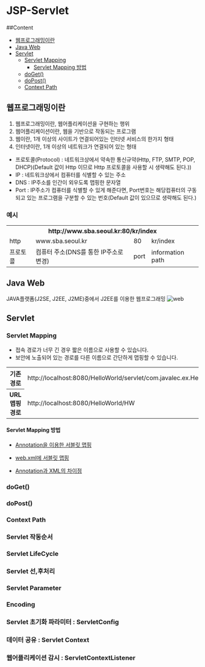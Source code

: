# JSP-Servlet

##Content
- [웹프로그래밍이란](#웹프로그래밍이란)
- [Java Web](#java-web)
- [Servlet](#Servlet)
    - [Servlet Mapping](#Servlet-Mapping)
        - [Servlet Mapping 방법](#Servlet-Mapping-방법)
    - [doGet()](#doGet())
    - [doPost()](#doPost())
    - [Context Path](#Context-Path)

## 웹프로그래밍이란
1. 웹프로그래밍이란, 웹어플리케이션을 구현하는 행위
2. 웹어플리케이션이란, 웹을 기반으로 작동되는 프로그램
3. 웹이란, 1개 이상의 사이트가 연결되어있는 인터넷 서비스의 한가지 형태
4. 인터넷이란, 1개 이상의 네트워크가 연결되어 있는 형태

- 프로토콜(Protocol) : 네트워크상에서 약속한 통신규약(Http, FTP, SMTP, POP, DHCP)(Default 값이 Http 이므로 Http 프로토콜을 사용할 시 생략해도 된다.))
- IP : 네트워크상에서 컴퓨터를 식별할 수 있는 주소
- DNS : IP주소를 인간이  외우도록 맵핑한 문자열
- Port : IP주소가 컴퓨터를 식별할 수 있게 해준다면, Port번호는 해당컴퓨터의 구동되고 있는 프로그램을 구분할 수 있는 번호(Default 값이 있으므로 생략해도 된다.)

### 예시

<table>
    <tr>
        <th colspan="4">http://www.sba.seoul.kr:80/kr/index</th>
    </tr>
    <tr>
        <td>http</td><td>www.sba.seoul.kr</td><td>80</td><td>kr/index</td>
    </tr>
    <tr>
        <td>프로토콜</td><td>컴퓨터 주소(DNS를 통한 IP주소로 변경)</td><td>port</td><td>information path</td>
    </tr>
</table>

## Java Web
JAVA플랫폼(J2SE, J2EE, J2ME)중에서 J2EE를 이용한 웹프로그래밍
![web](https://user-images.githubusercontent.com/42559714/44499590-83807b80-a6bf-11e8-8ee9-933083dd6405.PNG)

## Servlet

### Servlet Mapping
- 접속 경로가 너무 긴 경우 짧은 이름으로 사용할 수 있습니다.
- 보안에 노출되어 있는 경로를 다른 이름으로 간단하게 맵핑할 수 있습니다.

<table>
    <tr>
        <th>기존경로</th><td>http://localhost:8080/HelloWorld/servlet/com.javalec.ex.HelloWorld</td>
    </tr>
    <tr>
        <th>URL맵핑 경로</th><td>http://localhost:8080/HelloWorld/HW</td>
    </tr>
</table>

#### Servlet Mapping 방법
- [Annotation을 이용한 서블릿 맵핑](http://codedragon.tistory.com/4596)

- [web.xml에 서블릿 맵핑](http://codedragon.tistory.com/4604)

- [Annotation과 XML의 차이점](http://blog.naver.com/PostView.nhn?blogId=wwwkang8&logNo=220994093310)

### doGet()

### doPost()

### Context Path

### Servlet 작동순서

### Servlet LifeCycle

### Servlet 선,후처리

### Servlet Parameter

### Encoding

### Servlet 초기화 파라미터 : ServletConfig

### 데이터 공유 : Servlet Context

### 웹어플리케이션 감시 : ServletContextListener
